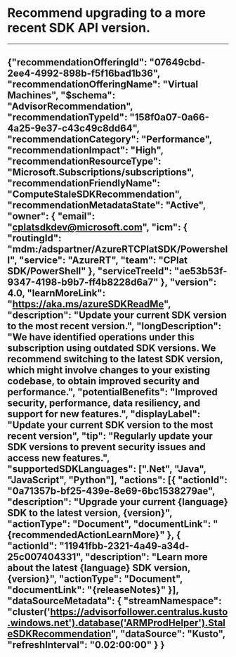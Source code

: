 <properties
          pageTitle="Upgrade to the latest SDK version"
          description ="Update your current SDK version to the most recent version."
          authors="adsandor"
          ms.author="cplatsdkdev"
          articleId="158f0a07-0a66-4a25-9e37-c43c49c8dd64_Public"
          selfHelpType="advisorRecommendationMetadata"
          cloudEnvironments="Public, ussec, usnat"
          ownershipId="Compute_ComputePlatform"
/>

# Recommend upgrading to a more recent SDK API version.
---
{"recommendationOfferingId": "07649cbd-2ee4-4992-898b-f5f16bad1b36",
"recommendationOfferingName": "Virtual Machines",
"$schema": "AdvisorRecommendation",
"recommendationTypeId": "158f0a07-0a66-4a25-9e37-c43c49c8dd64",
"recommendationCategory": "Performance",
"recommendationImpact": "High",
"recommendationResourceType": "Microsoft.Subscriptions/subscriptions",
"recommendationFriendlyName": "ComputeStaleSDKRecommendation",
"recommendationMetadataState": "Active",
"owner":
  { "email": "cplatsdkdev@microsoft.com",
          "icm": { "routingId": "mdm:/adspartner/AzureRTCPlatSDK/Powershell",
                  "service": "AzureRT",
                  "team": "CPlat SDK/PowerShell"
                  },
         "serviceTreeId": "ae53b53f-9347-4198-b9b7-ff4b8228d6a7"
  },
  "version": 4.0,
  "learnMoreLink": "https://aka.ms/azureSDKReadMe",
  "description": "Update your current SDK version to the most recent version.",
  "longDescription": "We have identified operations under this subscription using outdated SDK versions. We recommend switching to the latest SDK version, which might involve changes to your existing codebase, to obtain improved security and performance.",
  "potentialBenefits": "Improved security, performance, data resiliency, and support for new features.",
  "displayLabel": "Update your current SDK version to the most recent version",
  "tip": "Regularly update your SDK versions to prevent security issues and access new features.",
  "supportedSDKLanguages": [".Net", "Java", "JavaScript", "Python"],
  "actions": [{
                    "actionId": "0a71357b-bf25-439e-8e69-6bc1538279ae",
                    "description": "Upgrade your current {language} SDK to the latest version, {version}",
                    "actionType": "Document",
                    "documentLink": "{recommendedActionLearnMore}"
          },
          {
                    "actionId": "11941fbb-2321-4a49-a34d-25c007404331",
                    "description": "Learn more about the latest {language} SDK version, {version}",
                    "actionType": "Document",
                    "documentLink": "{releaseNotes}"
          }],
  "dataSourceMetadata":
          {
                    "streamNamespace": "cluster('https://advisorfollower.centralus.kusto.windows.net').database('ARMProdHelper').StaleSDKRecommendation",
                    "dataSource": "Kusto",
                    "refreshInterval": "0.02:00:00"
          }
}
---
